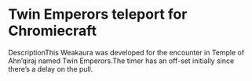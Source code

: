 # Twin Emperors teleport for Chromiecraft

DescriptionThis Weakaura was developed for the encounter in Temple of Ahn’qiraj named Twin Emperors.The timer has an off-set initially since there’s a delay on the pull.
